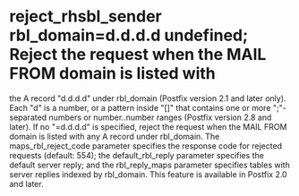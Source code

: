 # reject_rhsbl_sender rbl_domain=d.d.d.d undefined; Reject the request when the MAIL FROM domain is listed with
the A record "d.d.d.d" under rbl_domain (Postfix
version 2.1 and later only).  Each "d" is a number, or a
pattern inside "[]" that contains one or more ";"-separated numbers
or number..number ranges (Postfix version 2.8 and later). If no
"=d.d.d.d" is specified,
reject the request when the MAIL FROM domain is
listed with any A record under rbl_domain.  The
maps_rbl_reject_code parameter specifies the response code for
rejected requests (default:  554); the default_rbl_reply parameter
specifies the default server reply; and the rbl_reply_maps parameter
specifies tables with server replies indexed by rbl_domain.
This feature is available in Postfix 2.0 and later.